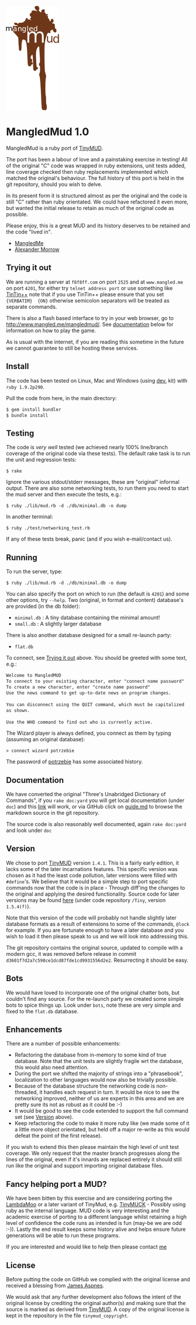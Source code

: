 <img src="./mud.png" alt="MangledMud"/>

MangledMud 1.0
==============

MangledMud is a ruby port of [TinyMUD](https://en.wikipedia.org/wiki/TinyMUD).

The port has been a labour of love and a painstaking exercise in testing! All of the original "C" code was wrapped in ruby extensions,
unit tests added, line coverage checked then ruby replacements implemented which matched the original's behaviour.
The full history of this port is held in the git repository, should you wish to delve.

In its present form it is structured almost as per the original and the code is still "C" rather than ruby orientated. We
could have refactored it even more, but wanted the initial release to retain as much of the original code as possible.

Please enjoy, this is a great MUD and its history deserves to be retained and the code "lived in".

- [MangledMe](http://www.google.com/recaptcha/mailhide/d?k=01vdgNNADQlgrqj5lMuKLpag==&c=dLzYSFd6PdPBc5paL9eJKJ62wOQODVZwCaNzqvMcxyI=)
- [Alexander Morrow](http://www.google.com/recaptcha/mailhide/d?k=01n0PN-HG6h4hK6mVdmLzv9w==&c=kkuhcc5Ozzpy45FXpOqvJQ)

<a id="TryingItOut"/>Trying it out
-------------

We are running a server at `f8f8ff.com` on port `2525` and at `www.mangled.me` on port `4201`, for either try `telnet address port` or use something like [TinTin++](http://tintin.sourceforge.net/index.php) note that if you use TinTin++ please ensure that you set `{VERBATIM}  {ON}` otherwise semicolon separators will be treated as separate commands.

There is also a flash based interface to try in your web browser, go to http://www.mangled.me/mangledmud/. See [documentation](#Documentation) below for information on how to play the game.

As is usual with the internet, if you are reading this sometime in the future we cannot guarantee to still be hosting these services.

Install
-------

The code has been tested on Linux, Mac and Windows (using [dev.](https://github.com/oneclick/rubyinstaller/wiki/Development-Kit) kit) with `ruby 1.9.2p290`.

Pull the code from here, in the main directory:

    $ gem install bundler
    $ bundle install

Testing
-------

The code is *very well* tested (we achieved nearly 100% line/branch coverage of the original code via these tests).
The default rake task is to run the unit and regression tests:

    $ rake

Ignore the various stdout/stderr messages, these are "original" informal output. There are also some networking tests, to run them you need to
start the mud server and then execute the tests, e.g.:

    $ ruby ./lib/mud.rb -d ./db/minimal.db -o dump

In another terminal:

    $ ruby ./test/networking_test.rb

If any of these tests break, panic (and if you wish e-mail/contact us).

Running
-------

To run the server, type:

    $ ruby ./lib/mud.rb -d ./db/minimal.db -o dump

You can also specify the port on which to run (the default is `4201`) and some other options, try `--help`. Two (original, in format and content) database's are provided (in the db folder):

* `minimal.db` : A tiny database containing the minimal amount!
* `small.db` : A slightly larger database

There is also another database designed for a small re-launch party:

* `flat.db`

To connect, see [Trying it out](#TryingItOut) above. You should be greeted with some text, e.g.:

    Welcome to MangledMUD
    To connect to your existing character, enter "connect name password"
    To create a new character, enter "create name password"
    Use the news command to get up-to-date news on program changes.

    You can disconnect using the QUIT command, which must be capitalized as shown.

    Use the WHO command to find out who is currently active.

The Wizard player is always defined, you connect as them by typing (assuming an original database):

    > connect wizard potrzebie

The password of [potrzebie](https://en.wikipedia.org/wiki/Potrzebie) has some associated history.

<a id="Documentation"/>Documentation
-----------------------

We have converted the original "Three's Unabridged Dictionary of Commands", if you `rake doc:yard` you will get local documentation (under `doc`) and this [link](./file.guide.html) will work, or via GitHub click on [guide.md](../guide.md) to browse the markdown source in the git repository.

The source code is also reasonably well documented, again `rake doc:yard` and look under `doc`

<a id="Version"/>Version
-------

We chose to port [TinyMUD](https://en.wikipedia.org/wiki/TinyMUD) version `1.4.1`. This is a fairly early edition, it lacks some of the later incarnations
features. This specific version was chosen as it had the least code pollution, later versions were filled with `#define`'s. We believe
that it would be a simple step to port specific commands now that the code is in place - Through diff'ing the changes to the original and applying
the desired functionality. Source code for later versions may be found [here](http://www.mudbytes.net/) (under code repository `/Tiny`, version `1.5.4(f)`).

Note that this version of the code will probably not handle slightly later database formats as a result of extensions to some of the commands, `@lock` for example.
If you are fortunate enough to have a later database and you wish to load it then please speak to us and we will look into addressing this.

The git repository contains the original source, updated to compile with a modern gcc, it was removed before release in commit `d3601f7d2a7c598ce1dcd87fde1cd9931556d2e2`. Resurrecting it should be easy.

Bots
----

We would have loved to incorporate one of the original chatter bots, but couldn't find any source. For the re-launch party we created some simple bots to spice things up. Look under `bots`, note these are very simple and fixed to the `flat.db` database.

Enhancements
------------

There are a number of possible enhancements:

* Refactoring the database from in-memory to some kind of true database. Note that the unit tests are slightly fragile wrt the database, this would also need attention.
* During the port we shifted the majority of strings into a "phrasebook", localization to other languages would now also be trivially possible.
* Because of the database structure the networking code is non-threaded, it handles each request in turn. It would be nice to see the networking improved,
neither of us are experts in this area and we are pretty sure its not as robust as it could be :-)
* It would be good to see the code extended to support the full command set (see [Version](#Version) above).
* Keep refactoring the code to make it more ruby like (we made some of it a little more object orientated, but held off a major re-write as this would defeat the point of the first release).

If you wish to extend this then please maintain the high level of unit test coverage. We only request that the master branch progresses along the lines
of the original, even if it's innards are replaced entirely it should still run like the original and support importing original database files.

Fancy helping port a MUD?
-------------------------

We have been bitten by this exercise and are considering porting the [LambdaMoo](https://en.wikipedia.org/wiki/LambdaMOO) or a later variant of TinyMud,
e.g. [TinyMUCK](https://en.wikipedia.org/wiki/TinyMUCK) - Possibly using ruby as the internal language. MUD code is very interesting and the academic
exercise of porting to a different language whilst retaining a high level of confidence the code runs as intended is fun (may-be we are odd :-)). Lastly
the end result keeps some history alive and helps ensure future generations will be able to run these programs.

If you are interested and would like to help then please contact [me](http://www.google.com/recaptcha/mailhide/d?k=01vdgNNADQlgrqj5lMuKLpag==&c=dLzYSFd6PdPBc5paL9eJKJ62wOQODVZwCaNzqvMcxyI=)

License
-------

Before putting the code on GitHub we complied with the original license and received a blessing from [James Aspnes](https://en.wikipedia.org/wiki/James_Aspnes).

We would ask that any further development also follows the intent of the original license by crediting the original author(s) and making sure that the source is marked as derived from [TinyMUD](https://en.wikipedia.org/wiki/TinyMUD). A copy of the original license is kept in the repository in the file `tinymud_copyright`.
